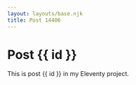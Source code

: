 ```yaml
---
layout: layouts/base.njk
title: Post 14406
---
```


# Post {{ id }}

This is post {{ id }} in my Eleventy project.
